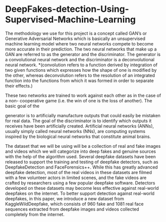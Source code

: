 # DeepFakes-detection-Using-Supervised-Machine-Learning

The methodology we use for this project is a concept called GAN’s or Generative
Adversarial Networks which is basically an unsupervised machine learning model where
two neural networks compete to become more accurate in their prediction. The two
neural networks that make up a GAN are referred to as the generator and the
discriminator. The generator is a convolutional neural network and the discriminator is a
deconvolutional neural network. *(convolution refers to a function derived by
integration of two given functions which expresses how the shape of one is modified by
the other, whereas deconvolution refers to the resolution of an integrated function into
the functions from which it was formed in order to separate their effects.)

These two networks are trained to work against each other as in the case of a non-
cooperative game (i.e. the win of one is the loss of another). The basic goal of the

generator is to artificially manufacture outputs that could easily be mistaken for real
data. The goal of the discriminator is to identify which outputs it receives have been
artificially created.
Artificial neural networks (ANNs), usually simply called neural networks (NNs), are
computing systems inspired by the biological neural networks that constitute animal
brains.

The dataset that we will be using will be a collection of real and fake images and videos
which we will categorize into deep fakes and genuine sources with the help of the
algorithm used.
Several deepfake datasets have been released to support the training and testing of
deepfake detectors, such as DeepfakeDetection and FaceForensics++. While this has
greatly advanced deepfake detection, most of the real videos in these datasets are
filmed with a few volunteer actors in limited scenes, and the fake videos are crafted by
researchers using a few popular deepfake software. Detectors developed on these
datasets may become less effective against real-world deepfakes on the internet. To
better support detection against real-world deepfakes, in this paper, we introduce a
new dataset from KaggleWildDeepfake, which consists of 960 fake and 1081 real face
sequences extracted from deepfake images and videos collected completely from the
internet.




